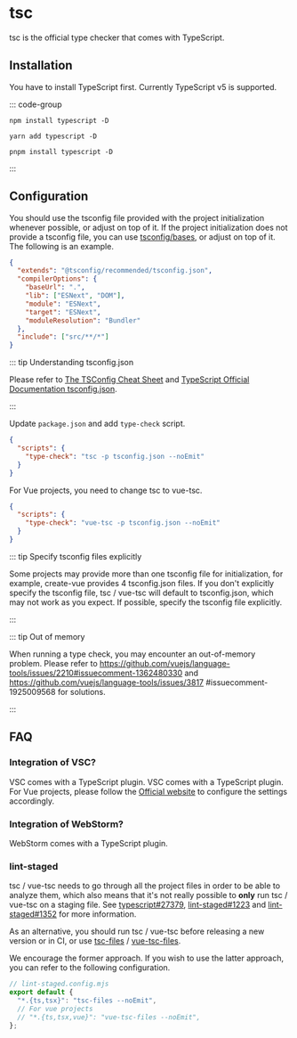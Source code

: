 # tsc

tsc is the official type checker that comes with TypeScript.

## Installation

You have to install TypeScript first. Currently TypeScript v5 is supported.

::: code-group

```shell [npm]
npm install typescript -D
```

```shell [yarn]
yarn add typescript -D
```

```shell [pnpm]
pnpm install typescript -D
```

:::

## Configuration

You should use the tsconfig file provided with the project initialization whenever possible, or adjust on top of it. If the project initialization does not provide a tsconfig file, you can use [tsconfig/bases](https://github.com/tsconfig/bases), or adjust on top of it. The following is an example.

```json
{
  "extends": "@tsconfig/recommended/tsconfig.json",
  "compilerOptions": {
    "baseUrl": ".",
    "lib": ["ESNext", "DOM"],
    "module": "ESNext",
    "target": "ESNext",
    "moduleResolution": "Bundler"
  },
  "include": ["src/**/*"]
}
```

::: tip Understanding tsconfig.json

Please refer to [The TSConfig Cheat Sheet](https://www.totaltypescript.com/tsconfig-cheat-sheet) and [TypeScript Official Documentation tsconfig.json](https://www.typescriptlang.org/docs/handbook/tsconfig-json.html).

:::

Update `package.json` and add `type-check` script.

```json
{
  "scripts": {
    "type-check": "tsc -p tsconfig.json --noEmit"
  }
}
```

For Vue projects, you need to change tsc to vue-tsc.

```json
{
  "scripts": {
    "type-check": "vue-tsc -p tsconfig.json --noEmit"
  }
}
```

::: tip Specify tsconfig files explicitly

Some projects may provide more than one tsconfig file for initialization, for example, create-vue provides 4 tsconfig.json files. If you don't explicitly specify the tsconfig file, tsc / vue-tsc will default to tsconfig.json, which may not work as you expect. If possible, specify the tsconfig file explicitly.

:::

::: tip Out of memory

When running a type check, you may encounter an out-of-memory problem. Please refer to https://github.com/vuejs/language-tools/issues/2210#issuecomment-1362480330 and https://github.com/vuejs/language-tools/issues/3817 #issuecomment-1925009568 for solutions.

:::

## FAQ

### Integration of VSC?

VSC comes with a TypeScript plugin. VSC comes with a TypeScript plugin. For Vue projects, please follow the [Official website](https://vuejs.org/guide/typescript/overview.html) to configure the settings accordingly.

### Integration of WebStorm?

WebStorm comes with a TypeScript plugin.

### lint-staged

tsc / vue-tsc needs to go through all the project files in order to be able to analyze them, which also means that it's not really possible to **only** run tsc / vue-tsc on a staging file. See [typescript#27379](https://github.com/microsoft/TypeScript/issues/27379), [lint-staged#1223](https://github.com/lint-staged/lint-staged/issues/1223) and [lint-staged#1352](https://github.com/lint-staged/lint-staged/pull/1352) for more information.

As an alternative, you should run tsc / vue-tsc before releasing a new version or in CI, or use [tsc-files](https://github.com/gustavopch/tsc-files) / [vue-tsc-files](https://github.com/iToXiQ/vue-tsc-files).

We encourage the former approach. If you wish to use the latter approach, you can refer to the following configuration.

```javascript
// lint-staged.config.mjs
export default {
  "*.{ts,tsx}": "tsc-files --noEmit",
  // For vue projects
  // "*.{ts,tsx,vue}": "vue-tsc-files --noEmit",
};
```
